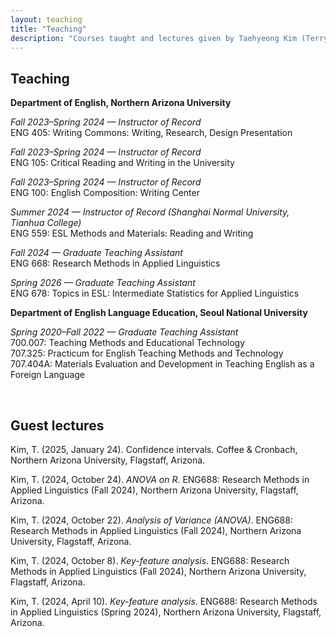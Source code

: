 ```yaml
---
layout: teaching
title: "Teaching"
description: "Courses taught and lectures given by Taehyeong Kim (Terry Kim) at Northern Arizona University (NAU)."
---
```


<h2 class="fw-bold border-bottom pb-2 mb-4">Teaching</h2>

<p><strong>Department of English, Northern Arizona University</strong></p>

<p><em>Fall 2023–Spring 2024 — Instructor of Record </em><br>
ENG 405: Writing Commons: Writing, Research, Design Presentation</p>

<p><em>Fall 2023–Spring 2024 — Instructor of Record</em><br>
ENG 105: Critical Reading and Writing in the University</p>

<p><em>Fall 2023–Spring 2024 — Instructor of Record</em><br>
ENG 100: English Composition: Writing Center</p>

<p><em>Summer 2024 — Instructor of Record (Shanghai Normal University, Tianhua College) </em><br>
ENG 559: ESL Methods and Materials: Reading and Writing</p>

<p><em>Fall 2024 — Graduate Teaching Assistant</em><br>
ENG 668: Research Methods in Applied Linguistics</p>

<p><em>Spring 2026 — Graduate Teaching Assistant</em><br>
ENG 678:  Topics in ESL: Intermediate Statistics for Applied Linguistics </p>

<p class="mt-4"><strong>Department of English Language Education, Seoul National University</strong></p>

<p><em>Spring 2020–Fall 2022 — Graduate Teaching Assistant</em><br>
700.007: Teaching Methods and Educational Technology<br>
707.325: Practicum for English Teaching Methods and Technology<br>
707.404A: Materials Evaluation and Development in Teaching English as a Foreign Language</p><br>

<h2 class="fw-bold border-bottom pb-2 mb-4">Guest lectures</h2>
<p>Kim, T. (2025, January 24). Confidence intervals. Coffee & Cronbach, Northern Arizona University, Flagstaff, Arizona.</p>

<p>Kim, T. (2024, October 24). <em>ANOVA on R</em>. ENG688: Research Methods in Applied Linguistics (Fall 2024), Northern Arizona University, Flagstaff, Arizona.</p>

<p>Kim, T. (2024, October 22). <em>Analysis of Variance (ANOVA)</em>. ENG688: Research Methods in Applied Linguistics (Fall 2024), Northern Arizona University, Flagstaff, Arizona.</p>

<p>Kim, T. (2024, October 8). <em>Key-feature analysis</em>. ENG688: Research Methods in Applied Linguistics (Fall 2024), Northern Arizona University, Flagstaff, Arizona.</p>

<p>Kim, T. (2024, April 10). <em>Key-feature analysis</em>. ENG688: Research Methods in Applied Linguistics (Spring 2024), Northern Arizona University, Flagstaff, Arizona.</p>
